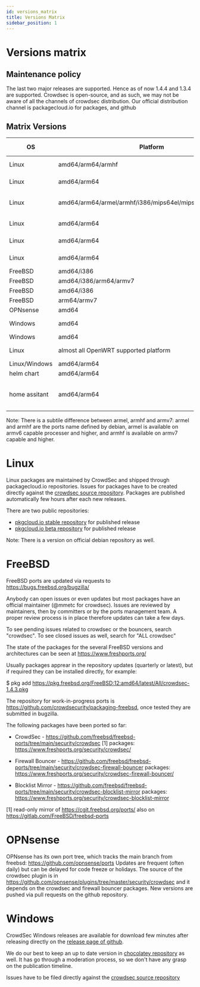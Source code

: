 ```yaml
---
id: versions_matrix
title: Versions Matrix
sidebar_position: 1
---
```

# Versions matrix

## Maintenance policy

The last two major releases are supported. Hence as of now 1.4.4 and
1.3.4 are supported. Crowdsec is open-source, and as such, we may not
be aware of all the channels of crowdsec distribution. Our official distribution channel is packagecloud.io for packages, and github 

## Matrix Versions

| OS | Platform | Distribution | Distribution Version | CrowdSec Version | CrowdSec Location |
|----|----------|--------------|------------------|----------------------|-------------------|
| Linux | amd64/arm64/armhf | Debian | bookworm/bullseye/buster/stretch | 1.4.4 and 1.3.4 | [packagecloud](https://packagecloud.io/crowdsec/crowdsec) |
| Linux | amd64/arm64 | RedHat/CentOS | 6/7/8/9 | 1.4.4 and 1.3.4 | [packagecloud](https://packagecloud.io/crowdsec/crowdsec) |
| Linux | amd64/arm64/armel/armhf/i386/mips64el/mipsel/ppc64el/s390x | Debian | 1.0.9 | [official debian repository](https://packages.debian.org/search?keywords=crowdsec&searchon=names&suite=stable&section=all) |
| Linux | amd64/arm64 | Fedora | 34/35/36/37 | 1.4.4 and 1.3.4 | [packagecloud](https://packagecloud.io/crowdsec/crowdsec) |
| Linux | amd64/arm64 | Amazon linux | 2 | 1.4.4 and 1.3.4 |  [packagecloud](https://packagecloud.io/crowdsec/crowdsec) |
| Linux | amd64/arm64 | Ubuntu Linux| 16.04/18.04/20.04/22.04/22.10 | 1.4.4 and 1.3.4 | [packagecloud](https://packagecloud.io/crowdsec/crowdsec) |
| FreeBSD | amd64/i386 | N/A | 12 | 1.4.3 | [freshports](https://www.freshports.org/security/crowdsec/) |
| FreeBSD | amd64/i386/arm64/armv7 | N/A | 13 | 1.4.3 | [freshports](https://www.freshports.org/security/crowdsec/) |
| FreeBSD | amd64/i386 | N/A | 14 | 1.4.3 | [freshports](https://www.freshports.org/security/crowdsec/) |
| FreeBSD | arm64/armv7 | N/A | 14 | 1.4.3 | [freshports](https://www.freshports.org/security/crowdsec/) |
| OPNsense | amd64 | N/A | 22.7 | 1.4.3 | [freshports](https://www.freshports.org/security/crowdsec/) |
| Windows | amd64 | to be defined | 1.4.4 | [github releases](https://github.com/crowdsecurity/crowdsec/releases/tag/v1.4.4)|
| Windows | amd64 | to be defined | 1.4.2 | [chocolatey](https://community.chocolatey.org/packages?q=crowdsec) |
| Linux | almost all OpenWRT supported platform | OpenWRT | 21.02/22.03 | 1.3.0 | [OpenWrt repository](https://openwrt.org/packages/pkgdata/crowdsec) |
| Linux/Windows | amd64/arm64 | docker | N/A | 1.4.4 | [dockerhub](https://hub.docker.com/r/crowdsecurity/crowdsec) |
| helm chart | amd64/arm64 | helm | N/A | 1.4.4 | [helm chart](https://github.com/crowdsecurity/helm-charts) |
| home assitant | amd64/arm64 | docker | N/A | 1.4.4 | [crowdsecurity home assistant addon repo](https://github.com/crowdsecurity/home-assistant-addons/)|

Note: There is a subtile difference between armel, armhf and armv7:
armel and armhf are the ports name defined by debian, armel is
available on armv6 capable processer and higher, and armhf is
available on armv7 capable and higher.

Linux
=====

Linux packages are maintained by CrowdSec and shipped through
packagecloud.io repositories. Issues for packages have to be created
directly against the [crowdsec source
repository](https://github.com/crowdsecurity/crowdsec). Packages are
published automatically few hours after each new releases.

There are two public repositories:
* [pkgcloud.io stable repository](https://packagecloud.io/crowdsec/) for published release
* [pkgcloud.io beta repository](https://packagecloud.io/crowdsec-testing/) for published release

Note: There is a version on official debian repository as well.


FreeBSD
=======

FreeBSD ports are updated via requests to https://bugs.freebsd.org/bugzilla/

Anybody can open issues or even updates but most packages have an official maintainer (@mmetc for crowdsec).
Issues are reviewed by maintainers, then by committers or by the ports management team.
A proper review process is in place therefore updates can take a few days.

To see pending issues related to crowdsec or the bouncers, search "crowdsec".
To see closed issues as well, search for "ALL crowdsec"

The state of the packages for the several FreeBSD versions and architectures can be seen at https://www.freshports.org/

Usually packages apprear in the repository updates (quarterly or latest), but
if required they can be installed directly, for example:

$ pkg add https://pkg.freebsd.org/FreeBSD:12:amd64/latest/All/crowdsec-1.4.3.pkg

The repository for work-in-progress ports is
https://github.com/crowdsecurity/packaging-freebsd, once tested they are
submitted in bugzilla.

The following packages have been ported so far:

 - CrowdSec - https://github.com/freebsd/freebsd-ports/tree/main/security/crowdsec [1]
   packages: https://www.freshports.org/security/crowdsec/

 - Firewall Bouncer - https://github.com/freebsd/freebsd-ports/tree/main/security/crowdsec-firewall-bouncer
   packages: https://www.freshports.org/security/crowdsec-firewall-bouncer/

 - Blocklist Mirror - https://github.com/freebsd/freebsd-ports/tree/main/security/crowdsec-blocklist-mirror
   packages: https://www.freshports.org/security/crowdsec-blocklist-mirror


[1] read-only mirror of https://cgit.freebsd.org/ports/
also on https://gitlab.com/FreeBSD/freebsd-ports


OPNsense 
========

OPNsense has its own port tree, which tracks the main branch from
freebsd: https://github.com/opnsense/ports Updates are frequent (often
daily) but can be delayed for code freeze or holidays.  The source of
the crowdsec plugin is in
https://github.com/opnsense/plugins/tree/master/security/crowdsec and
it depends on the crowdsec and firewall bouncer packages.  New
versions are pushed via pull requests on the github repository.

Windows
=======

CrowdSec Windows releases are available for download few minutes after
releasing directly on the [release page of
github](https://github.com/crowdsecurity/crowdsec/releases). 

We do our best to keep an up to date version in [chocolatey
repository](https://community.chocolatey.org/packages?q=crowdsec) as
well. It has go through a moderation process, so we don't have any
grasp on the publication timeline.

Issues have to be filed directly against the [crowdsec source
repository](https://github.com/crowdsecurity/crowdsec)

